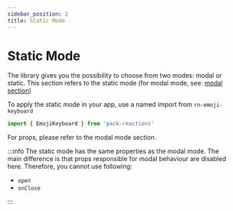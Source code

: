 ```yaml
---
sidebar_position: 2
title: Static Mode
---
```


# Static Mode

The library gives you the possibility to choose from two modes: modal or static. This section refers to the static mode (for modal mode, see: [modal section](/docs/api/modal))

To apply the static mode in your app, use a named import from `rn-emoji-keyboard`

```ts
import { EmojiKeyboard } from 'pack-reactions'
```

For props, please refer to the modal mode section.

:::info
The static mode has the same properties as the modal mode. The main difference is that props responsible for modal behaviour are disabled here. Therefore, you cannot use following:

- `open`
- `onClose`

:::
